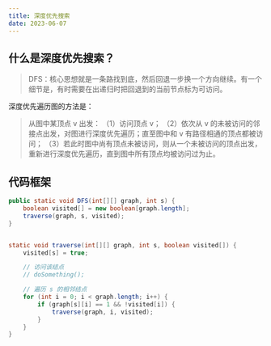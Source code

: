 ```yaml
---
title: 深度优先搜索
date: 2023-06-07
---
```


## 什么是深度优先搜索？

> DFS：核心思想就是一条路找到底，然后回退一步换一个方向继续。有一个细节是，有时需要在出递归时把回退到的当前节点标为可访问。

深度优先遍历图的方法是：

> 从图中某顶点 v 出发： 
（1）访问顶点 v； 
（2）依次从 v 的未被访问的邻接点出发，对图进行深度优先遍历；直至图中和 v 有路径相通的顶点都被访问； 
（3）若此时图中尚有顶点未被访问，则从一个未被访问的顶点出发，重新进行深度优先遍历，直到图中所有顶点均被访问过为止。

## 代码框架

```java
public static void DFS(int[][] graph, int s) {
    boolean visited[] = new boolean[graph.length];
    traverse(graph, s, visited);
}


static void traverse(int[][] graph, int s, boolean visited[]) {
    visited[s] = true;

    // 访问该结点
    // doSomething();

    // 遍历 s 的相邻结点
    for (int i = 0; i < graph.length; i++) {
        if (graph[s][i] == 1 && !visited[i]) {
            traverse(graph, i, visited);
        }
    }
}
```
